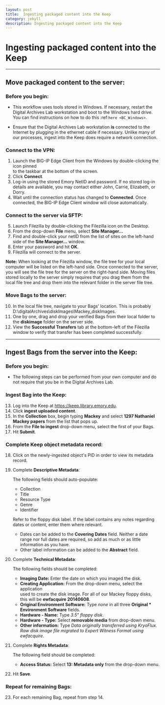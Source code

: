 ```yaml
---
layout: post
title:  Ingesting packaged content into the Keep
category: jekyll 
description: Ingesting packaged content into the Keep
---
```


# Ingesting packaged content into the Keep

------------------------------------
Move packaged content to the server:
------------------------------------

### Before you begin:

* This workflow uses tools stored in Windows. If necessary, restart the Digital Archives Lab workstation and boot to the Windows hard drive. You can find instructions on how to do this :ref:`here <BC_Windows>`.

* Ensure that the Digital Archives Lab workstation **is** connected to the Internet by plugging in the ethernet cable if necessary. Unlike many of our processes, ingest into the Keep does require a network connection.

### Connect to the VPN:

1. Launch the BIG-IP Edge Client from the Windows by double-clicking the icon pinned  
   to the taskbar at the bottom of the screen.
2. Click **Connect**.
3. Log-in using the stored Emory NetID and password. If no stored log-in details are 
   available, you may contact either John, Carrie, Elizabeth, or Dorry.  
4. Wait until the connection status has changed to **Connected**. Once connected, the    BIG-IP Edge Client window will close automatically.

### Connect to the server via SFTP:

5. Launch Filezilla by double-clicking the Filezilla icon on the Desktop.
6. From the drop-down **File** menu, select **Site Manager...**
7. Find and double-click your netID from the list of sites on the left-hand side of 	the **Site Manager...** window.
8. Enter your password and hit **OK**.
9. Filezilla will connect to the server.

**Note:** When looking at the Filezilla window, the file tree for your local computer will be listed on the left-hand side. Once connected to the server, you will see the file tree for the server on the right-hand side. Moving files stored locally to the server simply requires that you drag them from the local file tree and drop them into the relevant folder in the server file tree.

### Move Bags to the server:

10. In the local file tree, navigate to your Bags' location. This is probably 	D:\digitalArchives\diskImages\Mackey_diskImages.
11. One by one, drag and drop your verified Bags from their local folder to the 	**diskimage** folder on the server side.
12. View the **Successful Transfers** tab at the bottom-left of the Filezilla window 	to verify that transfer has been completed successfully.

------------------------------------------
Ingest Bags from the server into the Keep:
------------------------------------------

### Before you begin:

* The following steps can be performed from your own computer and do not require that you be in the Digital Archives Lab.

### Ingest Bag into the Keep:

13. Log into the Keep at https://keep.library.emory.edu. 
14. Click **ingest uploaded content**.
15. In the **Collection** box, begin typing **Mackey** and select **1297 Nathaniel 	Mackey papers** from the list that pops up.
16. From the **File to ingest** drop-down menu, select the first of your Bags.
17. Hit **Submit**.

### Complete Keep object metadata record:

18. Click on the newly-ingested object's PID in order to view its metadata record.
19. Complete **Descriptive Metadata**:
	
	The following fields should auto-populate:
		
	* Collection
	* Title
	* Resource Type
	* Genre
	* Identifier
		
	Refer to the floppy disk label. If the label contains any notes regarding dates 	or content, enter them where relevant. 
		
	* Dates can be added to the **Covering Dates** field. Neither a date range 		  	nor full dates are required, so add as much or as little information as you 		  	have.
	* Other label information can be added to the **Abstract** field.
		
20. Complete **Technical Metadata**:
	
	The following fields should be completed:
		
	* **Imaging Date:** Enter the date on which you imaged the disk.
	* **Creating Application:** From the drop-down menu, select the application 	  
		used to create the disk image. For all of our Mackey floppy disks, this will 		be **ewfacquire 20140608**.
	* **Original Environment Software:** Type *none* in all three **Original 		  	* Environment Software** fields.
	* **Hardware - Name:** Type *3.5" floppy disk*.
	* **Hardware - Type:** Select **removable media** from drop-down menu.
	* **Other information:** Type *Data originally transferred using KryoFlux. 		  	    Raw disk image file migrated to Expert Witness Format using ewfacquire*.
		   
21. Complete **Rights Metadata**:
	
	The following field should be completed:
		
	* **Access Status:** Select **13: Metadata only** from the drop-down menu.
		
22. Hit **Save**.

### Repeat for remaining Bags:

23. For each remaining Bag, repeat from step 14.
		

